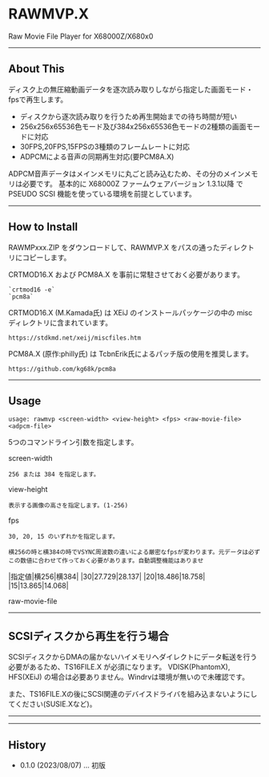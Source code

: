 # RAWMVP.X

Raw Movie File Player for X68000Z/X680x0

---

## About This

ディスク上の無圧縮動画データを逐次読み取りしながら指定した画面モード・fpsで再生します。

 - ディスクから逐次読み取りを行うため再生開始までの待ち時間が短い
 - 256x256x65536色モード及び384x256x65536色モードの2種類の画面モードに対応
 - 30FPS,20FPS,15FPSの3種類のフレームレートに対応
 - ADPCMによる音声の同期再生対応(要PCM8A.X)

ADPCM音声データはメインメモリに丸ごと読み込むため、その分のメインメモリは必要です。
基本的に X68000Z ファームウェアバージョン 1.3.1以降 で PSEUDO SCSI 機能を使っている環境を前提としています。

---

## How to Install

RAWMPxxx.ZIP をダウンロードして、RAWMVP.X をパスの通ったディレクトリにコピーします。

CRTMOD16.X および PCM8A.X を事前に常駐させておく必要があります。

    `crtmod16 -e`
    `pcm8a`

CRTMOD16.X (M.Kamada氏) は XEiJ のインストールパッケージの中の misc ディレクトリに含まれています。

    https://stdkmd.net/xeij/miscfiles.htm

PCM8A.X (原作:philly氏) は TcbnErik氏によるパッチ版の使用を推奨します。

    https://github.com/kg68k/pcm8a

---

## Usage

    usage: rawmvp <screen-width> <view-height> <fps> <raw-movie-file> <adpcm-file>

5つのコマンドライン引数を指定します。

screen-width

    256 または 384 を指定します。

view-height

    表示する画像の高さを指定します。(1-256)

fps

    30, 20, 15 のいずれかを指定します。

    横256の時と横384の時でVSYNC周波数の違いによる厳密なfpsが変わります。元データは必ずこの数値に合わせて作っておく必要があります。自動調整機能はありませ

|指定値|横256|横384|
|30|27.729|28.137|
|20|18.486|18.758|
|15|13.865|14.068|

raw-movie-file


---

## SCSIディスクから再生を行う場合

SCSIディスクからDMAの届かないハイメモリへダイレクトにデータ転送を行う必要があるため、TS16FILE.X が必須になります。
VDISK(PhantomX), HFS(XEiJ) の場合は必要ありません。Windrvは環境が無いので未確認です。

また、TS16FILE.Xの後にSCSI関連のデバイスドライバを組み込まないようにしてください(SUSIE.Xなど)。

---
---

## History

* 0.1.0 (2023/08/07) ... 初版
